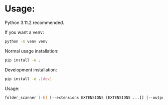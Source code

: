 # Usage:
Python 3.11.2 recommended.

If you want a venv:  
```bash
python -m venv venv
```

Normal usage installation:  
```bash
pip install -e .
```

Development installation:  
```bash
pip install -e .[dev]
```

Usage:  
```bash
folder_scanner [-h] [--extensions EXTENSIONS [EXTENSIONS ...]] [--output OUTPUT] path
```